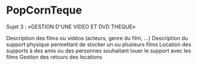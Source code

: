PopCornTeque
===========

Sujet 3 : «GESTION D'UNE VIDEO ET DVD THEQUE»

Description des films ou vidéos (acteurs, genre du film, ...) 
Description du support physique permettant de stocker un ou plusieurs films 
Location des supports à des amis ou des personnes souhaitant louer le support avec les films 
Gestion des retours des locations
